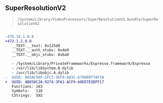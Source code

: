 ## SuperResolutionV2

> `/System/Library/VideoProcessors/SuperResolutionV2.bundle/SuperResolutionV2`

```diff

-470.16.1.0.0
+472.1.2.0.0
   __TEXT.__text: 0x125d8
   __TEXT.__auth_stubs: 0x4e0
   __TEXT.__objc_stubs: 0xba0

   - /System/Library/PrivateFrameworks/Espresso.framework/Espresso
   - /usr/lib/libSystem.B.dylib
   - /usr/lib/libobjc.A.dylib
-  UUID: 085AC98F-5FC2-3EF0-A93C-67908977AF10
+  UUID: AB850C2A-9274-3FA1-ACF9-A0ED7E5DFF17
   Functions: 163
   Symbols:   118
   CStrings:  592

```
